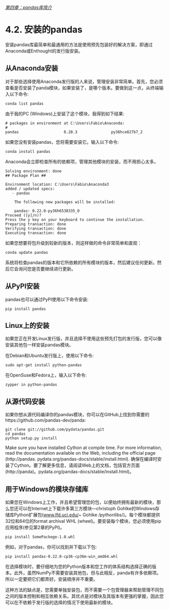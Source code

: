 
[*第四章：pandas库简介*](./README.md)


# 4.2. 安装的pandas 

安装pandas库最简单和最通用的方法是使用预先包装好的解决方案，即通过Anaconda或Enthought的发行版安装。

## 从Anaconda安装

对于那些选择使用Anaconda发行版的人来说，管理安装非常简单。首先，您必须查看是否安装了panda模块，如果安装了，是哪个版本。要做到这一点，从终端输入以下命令:

```commandline
conda list pandas
```

由于我的PC (Windows)上安装了这个模块，我得到如下结果:

```commandline
# packages in environment at C:\Users\Fabio\Anaconda:
#
pandas                    0.20.3               py36hce827b7_2
```

如果您没有安装pandas，您将需要安装它。输入以下命令:

```commandline
conda install pandas
```

Anaconda会立即检查所有的依赖项，管理其他模块的安装，而不用担心太多。

```commandline
Solving environment: done
## Package Plan ##

Environment location: C:\Users\Fabio\Anaconda3
added / updated specs:
   - pandas
   
    The following new packages will be installed:
    
    pandas: 0.22.0-py36h6538335_0
Proceed ([y]/n)?
Press the y key on your keyboard to continue the installation.
Preparing transaction: done
Verifying transaction: done
Executing transaction: done
```

如果您想要将包升级到较新的版本，则这样做的命令非常简单和直观：

```commandline
conda update pandas
```

系统将检查pandas的版本和它所依赖的所有模块的版本，然后建议任何更新。然后它会询问您是否要继续进行更新。


## 从PyPI安装

pandas也可以通过PyPI使用以下命令安装:
```commandline
pip install pandas
```

## Linux上的安装

如果您正在开发Linux发行版，并且选择不使用这些预先打包的发行版，您可以像安装其他包一样安装pandas模块。

在Debian和Ubuntu发行版上，使用以下命令:

```commandline
sudo apt-get install python-pandas
```

在OpenSuse和Fedora上，输入以下命令:

```commandline
zypper in python-pandas
```

## 从源代码安装

如果你想从源代码编译你的pandas模块，你可以在GitHub上找到你需要的https://github.com/pandas-dev/panda:

```commandline
git clone git://github.com/pydata/pandas.git
cd pandas
python setup.py install
```
Make sure you have installed Cython at compile time. For more information, read the documentation available on the Web, including the official page (http://pandas. pydata.org/pandas-docs/stable/install.html).
确保在编译时安装了Cython。要了解更多信息，请阅读Web上的文档，包括官方页面(http://panda)。pydata.org/pandas-docs/stable/install.html)。


## 用于Windows的模块存储库

如果您在Windows上工作，并且希望管理您的包，以便始终拥有最新的模块，那么您还可以在Internet上下载许多第三方模块—christoph Gohlke的Windows存储库Python扩展包(www.lfd.uci.edu/~ Gohlke /pythonlibs/)。每个模块都提供32位和64位的format archival WHL (wheel)。要安装每个模块，您必须使用pip应用程序(参见第2章的PyPI)。

```commandline
pip install SomePackege-1.0.whl
```

例如，对于pandas，你可以找到并下载以下包:

```commandline
pip install pandas-0.22.0-cp36-cp36m-win_amd64.whl
```

在选择模块时，要仔细地为您的Python版本和您工作的体系结构选择正确的版本。此外，虽然NumPy不需要安装其他包，但与此相反，panda有许多依赖项。所以一定要把它们都弄好。安装顺序并不重要。

这种方法的缺点是，您需要单独安装包，而不需要一个包管理器来帮助管理不同包之间的版本控制和相互依赖关系。其优点是对模块及其版本有更强的掌握，因此您可以在不依赖于发行版的选择的情况下使用最新的模块。



